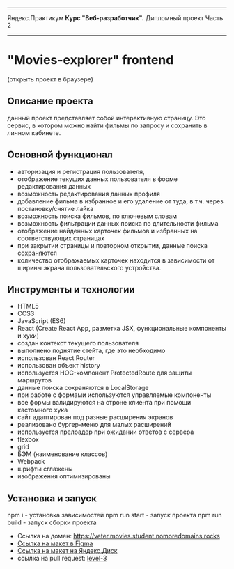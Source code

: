 * * * *
Яндекс.Практикум
**Курс "Веб-разработчик".** Дипломный проект Часть 2
* * * *
# "Movies-explorer" frontend
<movies-explorer-frontend> (открыть проект в браузере)

## Описание проекта
данный проект представляет собой интерактивную страницу. Это сервис, в котором можно найти фильмы по запросу и сохранить в личном кабинете.

## Основной функционал
* авторизация и регистрация пользователя,
* отображение текущих данных пользователя в форме редактирования данных
* возможность редактирования данных профиля
* добавление фильма в избранное и его удаление от туда, в т.ч. через постановку/снятие лайка
* возможность поиска фильмов, по ключевым словам
* возможность фильтрации данных поиска по длительности фильма
* отображение найденных карточек фильмов и избранных на соответствующих страницах
* при закрытии страницы и повторном открытии, данные поиска сохраняются
* количество отображаемых карточек находится в зависимости от ширины экрана пользовательского устройства.
## Инструменты и технологии
* HTML5
* CCS3
* JavaScript (ES6)
* React (Create React App, разметка JSX, функциональные компоненты и хуки)
* создан контекст текущего пользователя
* выполнено поднятие стейта, где это необходимо
* использован React Router
* использован объект history
* используется HOC-компонент ProtectedRoute для защиты маршрутов
* данные поиска сохраняются в LocalStorage
* при работе с формами используются управляемые компоненты
* все формы валидируются на строне клиента при помощи кастомного хука
* сайт адаптирован под разные расширения экранов
* реализовано бургер-меню для малых расширений
* используется прелоадер при ожидании ответов с сервера
* flexbox
* grid
* БЭМ (наименование классов)
* Webpack
* шрифты сглажены
* изображения оптимизированы
## Установка и запуск
npm i - установка зависимостей
npm run start - запуск проекта
npm run build - запуск сборки проекта

* Ссылка на домен: <https://veter.movies.student.nomoredomains.rocks>
* [Ссылка на макет в Figma](https://www.figma.com/file/nYQ9pZwtl2hOnZPyHTd4yh/Diploma-(Copy)?node-id=891%3A3857&mode=dev)
* [Ссылка на макет на Яндекс.Диск](https://disk.yandex.ru/client/disk)
* ссылка на pull request: [level-3](https://github.com/EvgenyVetrov33/movies-explorer-frontend/pull/2#issue-1795480185)